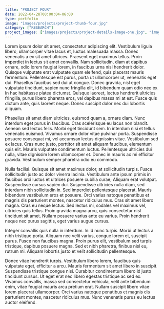 ```yaml
---
title: "PROJECT FOUR"
date: 2022-04-28T00:00:04-06:00
type: portfolio
image: "images/projects/project-thumb-four.jpg"
category: ["RESEARCH"]
project_images: ["images/projects/project-details-image-one.jpg", "images/projects/project-details-image-two.jpg"]
---
```


Lorem ipsum dolor sit amet, consectetur adipiscing elit. Vestibulum ligula libero, ullamcorper vitae lacus et, luctus malesuada massa. Donec venenatis a ex sit amet ultrices. Praesent eget maximus tellus. Proin imperdiet in lectus sit amet convallis. Nam sollicitudin, diam at dapibus ornare, odio lorem feugiat lorem, in faucibus urna nisl hendrerit dolor. Quisque vulputate erat vulputate quam eleifend, quis placerat mauris fermentum. Pellentesque est purus, porta ut ullamcorper ut, venenatis eget dui. Phasellus faucibus sed dui ut congue. Donec gravida, nisl eget vulputate tincidunt, sapien nunc fringilla elit, id bibendum quam odio nec ex. In hac habitasse platea dictumst. Quisque laoreet, lectus hendrerit ultricies fringilla, purus libero pharetra eros, vel dapibus massa mi at est. Fusce quis dictum ante, quis laoreet neque. Donec suscipit dolor nec dui lobortis aliquam.

Phasellus sit amet diam ultricies, euismod quam a, ornare diam. Nunc interdum eget purus in faucibus. Cras scelerisque eu lacus non blandit. Aenean sed lectus felis. Morbi eget tincidunt sem. In interdum nisi et tellus venenatis euismod. Vivamus ornare dolor vitae pulvinar porta. Suspendisse posuere consequat mi, vel accumsan lectus dignissim vitae. Vestibulum sed ex lacus. Cras nunc justo, porttitor sit amet aliquam faucibus, elementum quis elit. Mauris vulputate condimentum luctus. Pellentesque ultricies dui nulla, vitae dignissim lorem ullamcorper et. Donec in mauris ac mi efficitur gravida. Vestibulum semper pharetra odio eu commodo.

Nulla facilisi. Quisque sit amet maximus dolor, at sollicitudin turpis. Fusce sollicitudin justo ac dolor viverra lacinia. Vestibulum ante ipsum primis in faucibus orci luctus et ultrices posuere cubilia curae; Aliquam erat volutpat. Suspendisse cursus sapien dui. Suspendisse ultricies nulla diam, sed interdum nibh sollicitudin in. Sed imperdiet pellentesque placerat. Mauris bibendum vestibulum eros et posuere. Orci varius natoque penatibus et magnis dis parturient montes, nascetur ridiculus mus. Cras sit amet libero magna. Cras eu neque lectus. Sed lectus mi, sodales vel maximus vel, ultricies quis tellus. Proin gravida magna arcu, quis consectetur nisl tincidunt sit amet. Nullam posuere varius ante eu varius. Proin hendrerit neque nec purus sagittis, eget varius augue cursus.

Integer convallis quis nulla in interdum. In id nunc turpis. Morbi ut lectus a nibh tristique porta. Aliquam nec velit varius, congue lorem et, suscipit purus. Fusce non faucibus magna. Proin purus elit, vestibulum sed turpis tristique, dapibus posuere magna. Sed et nibh pharetra, finibus nisl eu, rutrum mi. Aliquam lobortis justo et velit sollicitudin pellentesque.

Donec vitae hendrerit turpis. Vestibulum libero lorem, faucibus quis vulputate eget, efficitur a arcu. Mauris fermentum sit amet libero in suscipit. Suspendisse tristique congue nisi. Curabitur condimentum libero id justo tincidunt cursus. Ut eget erat nec libero egestas tristique ac sed ex. Vivamus convallis, massa sed consectetur vehicula, velit ante bibendum enim, vitae feugiat mauris arcu pretium erat. Nullam suscipit libero vitae lorem placerat ullamcorper. Orci varius natoque penatibus et magnis dis parturient montes, nascetur ridiculus mus. Nunc venenatis purus eu lectus auctor eleifend.
